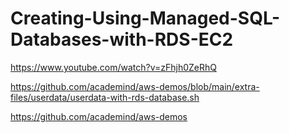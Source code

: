 # Creating-Using-Managed-SQL-Databases-with-RDS-EC2

https://www.youtube.com/watch?v=zFhjh0ZeRhQ

https://github.com/academind/aws-demos/blob/main/extra-files/userdata/userdata-with-rds-database.sh

https://github.com/academind/aws-demos

